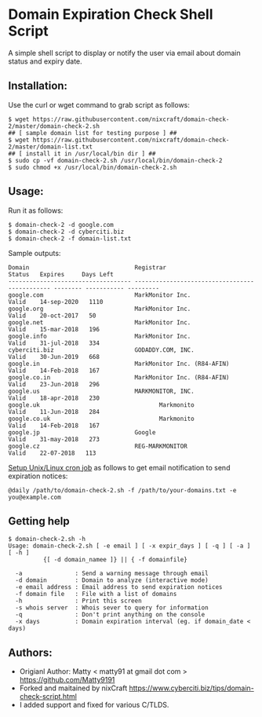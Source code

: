 Domain Expiration Check Shell Script
====================================
A simple shell script to display or notify the user via email about domain status and expiry date. 

Installation:
-------------
Use the curl or wget command to grab script as follows:

```
$ wget https://raw.githubusercontent.com/nixcraft/domain-check-2/master/domain-check-2.sh
## [ sample domain list for testing purpose ] ##
$ wget https://raw.githubusercontent.com/nixcraft/domain-check-2/master/domain-list.txt 
## [ install it in /usr/local/bin dir ] ##
$ sudo cp -vf domain-check-2.sh /usr/local/bin/domain-check-2
$ sudo chmod +x /usr/local/bin/domain-check-2.sh
```

Usage:
------
Run it as follows:
```
$ domain-check-2 -d google.com
$ domain-check-2 -d cyberciti.biz
$ domain-check-2 -f domain-list.txt 
```
Sample outputs:
```
Domain                              Registrar                                      Status   Expires     Days Left
----------------------------------- ---------------------------------------------- -------- ----------- ---------
google.com                          MarkMonitor Inc.                               Valid    14-sep-2020   1110 
google.org                          MarkMonitor Inc.                               Valid    20-oct-2017   50   
google.net                          MarkMonitor Inc.                               Valid    15-mar-2018   196  
google.info                         MarkMonitor Inc.                               Valid    31-jul-2018   334  
cyberciti.biz                       GODADDY.COM, INC.                              Valid    30-Jun-2019   668  
google.in                           MarkMonitor Inc. (R84-AFIN)                    Valid    14-Feb-2018   167  
google.co.in                        MarkMonitor Inc. (R84-AFIN)                    Valid    23-Jun-2018   296  
google.us                           MARKMONITOR, INC.                              Valid    18-apr-2018   230  
google.uk                                  Markmonito                              Valid    11-Jun-2018   284  
google.co.uk                               Markmonito                              Valid    14-Feb-2018   167  
google.jp                           Google                                         Valid    31-may-2018   273  
google.cz                           REG-MARKMONITOR                                Valid    22-07-2018   113  
```
[Setup Unix/Linux cron job](https://www.cyberciti.biz/faq/how-do-i-add-jobs-to-cron-under-linux-or-unix-oses/)  as follows to get email notification to send expiration notices:

```
@daily /path/to/domain-check-2.sh -f /path/to/your-domains.txt -e you@example.com
```
Getting help
------------
```
$ domain-check-2.sh -h
Usage: domain-check-2.sh [ -e email ] [ -x expir_days ] [ -q ] [ -a ] [ -h ]
          {[ -d domain_namee ]} || { -f domainfile}

  -a               : Send a warning message through email 
  -d domain        : Domain to analyze (interactive mode)
  -e email address : Email address to send expiration notices
  -f domain file   : File with a list of domains
  -h               : Print this screen
  -s whois server  : Whois sever to query for information
  -q               : Don't print anything on the console
  -x days          : Domain expiration interval (eg. if domain_date < days)
```

Authors:
--------
* Origianl Author: Matty < matty91 at gmail dot com > https://github.com/Matty9191
* Forked and maitained by nixCraft https://www.cyberciti.biz/tips/domain-check-script.html 
* I added support and fixed for various C/TLDS.

